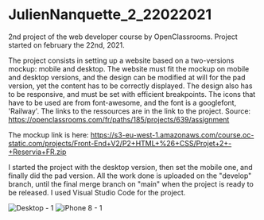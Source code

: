 # JulienNanquette_2_22022021
2nd project of the web developer course by OpenClassrooms.
Project started on february the 22nd, 2021.

The project consists in setting up a website based on a two-versions mockup: mobile and desktop. The website must fit the mockup on mobile and desktop versions, and the design can be modified at will for the pad version, yet the content has to be correctly displayed. The design also has to be responsive, and must be set with efficient breakpoints.
The icons that have to be used are from font-awesome, and the font is a googlefont, 'Railway'. The links to the ressources are in the link to the project.
Source: https://openclassrooms.com/fr/paths/185/projects/639/assignment

The mockup link is here: https://s3-eu-west-1.amazonaws.com/course.oc-static.com/projects/Front-End+V2/P2+HTML+%26+CSS/Projet+2+-+Reservia+FR.zip

I started the project with the desktop version, then set the mobile one, and finally did the pad version. All the work done is uploaded on the "develop" branch, until the final merge branch on "main" when the project is ready to be released. I used Visual Studio Code for the project.

![Desktop - 1](https://user-images.githubusercontent.com/76691359/111976544-0715d980-8b02-11eb-87aa-e6bbd49829b2.png)
![iPhone 8 - 1](https://user-images.githubusercontent.com/76691359/111976552-09783380-8b02-11eb-8563-0c9c80b2a40b.png)
